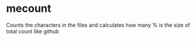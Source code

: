 # mecount
Counts the characters in the files and calculates how many % is the size of total count like github
